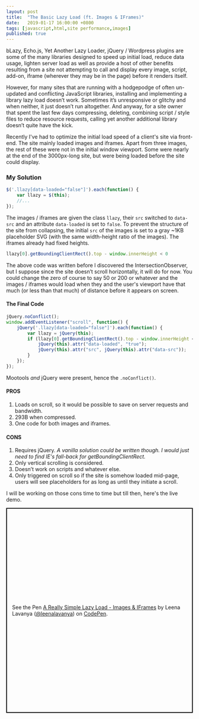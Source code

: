 ```yaml
---
layout: post
title:  "The Basic Lazy Load (ft. Images & IFrames)"
date:   2019-01-17 16:00:00 +0800
tags: [javascript,html,site performance,images]
published: true
---
```


bLazy, Echo.js, Yet Another Lazy Loader, jQuery / Wordpress plugins are some of the many libraries designed to speed up initial load, reduce data usage, lighten server load as well as provide a host of other benefits resulting from a site not attempting to call and display every image, script, add-on, iframe (wherever they may be in the page) before it renders itself.

However, for many sites that are running with a hodgepodge of often un-updated and conflicting JavaScript libraries, installing and implementing a library lazy load doesn’t work. Sometimes it’s unresponsive or glitchy and when neither, it just doesn’t run altogether. And anyway, for a site owner that spent the last few days compressing, deleting, combining script / style files to reduce resource requests, calling yet another additional library doesn’t quite have the kick.

Recently I've had to optimize the initial load speed of a client's site via front-end. The site mainly loaded images and iframes. Apart from three images, the rest of these were not in the initial window viewport. Some were nearly at the end of the 3000px-long site, but were being loaded before the site could display.

### My Solution

```javascript
$('.llazy[data-loaded="false"]').each(function() {
    var llazy = $(this);
    //...
});
```

The images / iframes are given the class `llazy`, their `src` switched to `data-src` and an attribute `data-loaded` is set to `false`. To prevent the structure of the site from collapsing, the initial `src` of the images is set to a gray ~1KB placeholder SVG (with the same width-height ratio of the images). The iframes already had fixed heights.

```javascript
llazy[0].getBoundingClientRect().top - window.innerHeight < 0
```

The above code was written before I discovered the IntersectionObserver, but I suppose since the site doesn’t scroll horizontally, it will do for now. You could change the zero of course to say 50 or 200 or whatever and the images / iframes would load when they and the user's viewport have that much (or less than that much) of distance before it appears on screen.

#### The Final Code

```javascript
jQuery.noConflict();
window.addEventListener("scroll", function() {
    jQuery('.llazy[data-loaded="false"]').each(function() {
        var llazy = jQuery(this);
        if (llazy[0].getBoundingClientRect().top - window.innerHeight < 0) {
            jQuery(this).attr("data-loaded", "true");
            jQuery(this).attr("src", jQuery(this).attr("data-src"));
        }
    });
});
```

Mootools *and* jQuery were present, hence the `.noConflict()`.

#### PROS

1. Loads on scroll, so it would be possible to save on server requests and bandwidth.
2. 293B when compressed.
3. One code for both images and iframes.

#### CONS

1. Requires jQuery. *A vanilla solution could be written though. I would just need to find IE's fall-back for getBoundingClientRect.*
2. Only vertical scrolling is considered.
3. Doesn’t work on scripts and whatever else.
4. Only triggered on scroll so if the site is somehow loaded mid-page, users will see placeholders for as long as until they initiate a scroll.

I will be working on those cons time to time but till then, here's the live demo.

<p data-height="552" data-theme-id="21171" data-slug-hash="gjGWqg" data-default-tab="result" data-user="leenalavanya" data-pen-title="A Really Simple Lazy Load - Images & IFrames" style="height: 552px; box-sizing: border-box; display: flex; align-items: center; justify-content: center; border: 2px solid black; margin: 1em 0; padding: 1em;" class="codepen"><span>See the Pen <a href="https://codepen.io/leenalavanya/pen/gjGWqg/">A Really Simple Lazy Load - Images & IFrames</a> by Leena Lavanya (<a href="https://codepen.io/leenalavanya">@leenalavanya</a>) on <a href="https://codepen.io">CodePen</a>.</span></p>
<script async src="https://static.codepen.io/assets/embed/ei.js"></script>

